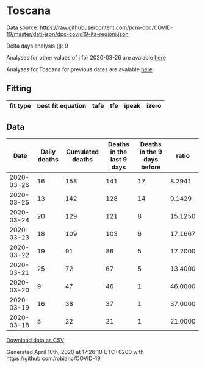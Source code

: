 # Toscana

Data source: https://raw.githubusercontent.com/pcm-dpc/COVID-19/master/dati-json/dpc-covid19-ita-regioni.json

Delta days analysis (j): 9

Analyses for other values of j for 2020-03-26 are avalable [here](../README.md)

Analyses for Toscana for previous dates are avalable [here](../../README.md)

## Fitting 
|fit type|best fit equation|tafe|tfe|ipeak|izero|
|-------|-----|--------|------|---|---|

## Data
|Date|Daily deaths|Cumulated deaths|Deaths in the last 9 days|Deaths in the 9 days before|ratio|
|----|----------|-----------|-------|--------------------|-----|
|2020-03-26|16|158|141|17|8.2941|
|2020-03-25|13|142|128|14|9.1429|
|2020-03-24|20|129|121|8|15.1250|
|2020-03-23|18|109|103|6|17.1667|
|2020-03-22|19|91|86|5|17.2000|
|2020-03-21|25|72|67|5|13.4000|
|2020-03-20|9|47|46|1|46.0000|
|2020-03-19|16|38|37|1|37.0000|
|2020-03-18|5|22|21|1|21.0000|

[Download data as CSV](COVID-19_toscana_j9_2020-03-26.csv)

Generated April 10th, 2020 at 17:26:10 UTC+0200 with https://github.com/robianc/COVID-19
